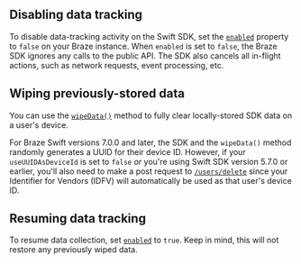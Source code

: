 ## Disabling data tracking

To disable data-tracking activity on the Swift SDK, set the [`enabled`](https://braze-inc.github.io/braze-swift-sdk/documentation/brazekit/braze/enabled) property to `false` on your Braze instance. When `enabled` is set to `false`, the Braze SDK ignores any calls to the public API. The SDK also cancels all in-flight actions, such as network requests, event processing, etc. 

## Wiping previously-stored data

You can use the [`wipeData()`](https://braze-inc.github.io/braze-swift-sdk/documentation/brazekit/braze/wipedata()) method to fully clear locally-stored SDK data on a user's device.

For Braze Swift versions 7.0.0 and later, the SDK and the `wipeData()` method randomly generates a UUID for their device ID. However, if your `useUUIDAsDeviceId` is set to `false` _or_ you're using Swift SDK version 5.7.0 or earlier, you'll also need to make a post request to [`/users/delete`]({{site.baseurl}}/api/endpoints/user_data/post_user_delete/) since your Identifier for Vendors (IDFV) will automatically be used as that user's device ID.

## Resuming data tracking

To resume data collection, set [`enabled`](https://braze-inc.github.io/braze-swift-sdk/documentation/brazekit/braze/enabled/) to `true`. Keep in mind, this will not restore any previously wiped data.
